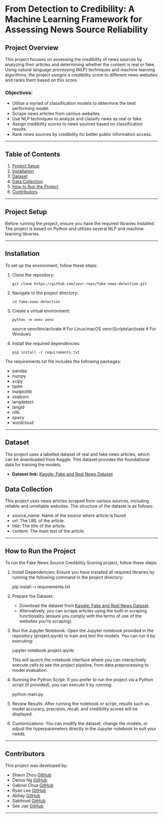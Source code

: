 # From Detection to Credibility: A Machine Learning Framework for Assessing News Source Reliability

## Project Overview

This project focuses on assessing the credibility of news sources by analyzing their articles and determining whether the content is real or fake. Using natural language processing (NLP) techniques and machine learning algorithms, the project assigns a credibility score to different news websites and ranks them based on this score.

### Objectives:

- Utilise a myriad of classification models to determine the best performing model.
- Scrape news articles from various websites.
- Use NLP techniques to analyze and classify news as real or fake.
- Assign credibility scores to news sources based on classification results.
- Rank news sources by credibility for better public information access.

---

## Table of Contents

1. [Project Setup](#project-setup)
2. [Installation](#installation)
3. [Dataset](#dataset)
4. [Data Collection](#data-collection)
5. [How to Run the Project](#how-to-run-the-project)
6. [Contributors](#contributors)

---

## Project Setup

Before running the project, ensure you have the required libraries installed. The project is based on Python and utilizes several NLP and machine learning libraries.

---

## Installation

To set up the environment, follow these steps:

1.  Clone the repository:

        git clone https://github.com/your-repo/fake-news-detection.git

2.  Navigate to the project directory:

        cd fake-news-detection

3.  Create a virtual environment:

        python -m venv venv

    source venv/bin/activate # For Linux/macOS
    venv\Scripts\activate # For Windows

4.  Install the required dependencies:

        pip install -r requirements.txt

The requirements.txt file includes the following packages:

- pandas
- numpy
- scipy
- tqdm
- matplotlib
- seaborn
- langdetect
- langid
- nltk
- spacy
- wordcloud

---

## Dataset

The project uses a labelled dataset of real and fake news articles, which can be downloaded from Kaggle. This dataset provides the foundational data for training the models.

- **Dataset link:** [Kaggle: Fake and Real News Dataset](https://www.kaggle.com/datasets/saurabhshahane/fake-news-classification)

## Data Collection

This project uses news articles scraped from various sources, including reliable and unreliable websites. The structure of the dataset is as follows:

- source_name: Name of the source where article is found
- url: The URL of the article.
- title: The title of the article.
- content: The main text of the article.

---

## How to Run the Project

To run the Fake News Source Credibility Scoring project, follow these steps:

1. Install Dependencies:
   Ensure you have installed all required libraries by running the following command in the project directory:

   pip install -r requirements.txt

2. Prepare the Dataset:

   - Download the dataset from [Kaggle: Fake and Real News Dataset](https://www.kaggle.com/clmentbisaillon/fake-and-real-news-dataset).
   - Alternatively, you can scrape articles using the built-in scraping functionality (ensure you comply with the terms of use of the websites you're scraping).

3. Run the Jupyter Notebook:
   Open the Jupyter notebook provided in the repository (project.ipynb) to train and test the models. You can run it by executing:

   jupyter notebook project.ipynb

   This will launch the notebook interface where you can interactively execute cells to see the project pipeline, from data preprocessing to model evaluation.

4. Running the Python Script:
   If you prefer to run the project via a Python script (if provided), you can execute it by running:

   python main.py

5. Review Results:
   After running the notebook or script, results such as model accuracy, precision, recall, and credibility scores will be displayed.

6. Customizations:
   You can modify the dataset, change the models, or adjust the hyperparameters directly in the Jupyter notebook to suit your needs.

---

## Contributors

This project was developed by:

- Shaun Zhou
  [GitHub](https://github.com/shaunzzhou)
- Darius Ng
  [GitHub](https://github.com/dariusnggg)
- Gabriel Chua
  [GitHub](https://github.com/deseyebags)
- Ryan Lee
  [GitHub](https://github.com/ryan99324)
- Abhay
  [GitHub](https://github.com/Helliad)
- Sakthivel
  [GitHub](https://github.com/sakthivelg2022)
- See Jae
  [GitHub](https://github.com/seejaee)

---
